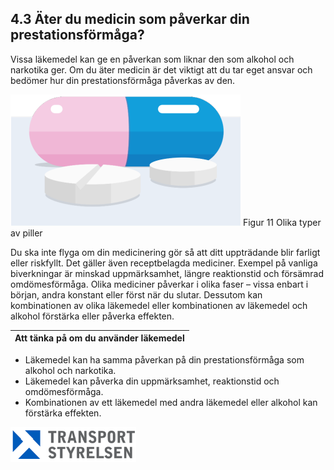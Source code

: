 ## 4.3 Äter du medicin som påverkar din prestationsförmåga?

Vissa läkemedel kan ge en påverkan som liknar den som alkohol och narkotika ger. Om du äter medicin är det viktigt att du tar eget ansvar och bedömer hur din prestationsförmåga påverkas av den.

![Figur 11 Olika typer av piller](./A1A3_SE-sv/Figur_011.png)
Figur 11 Olika typer av piller

Du ska inte flyga om din medicinering gör så att ditt uppträdande blir farligt eller riskfyllt. Det  gäller även receptbelagda mediciner. Exempel på vanliga biverkningar är minskad uppmärksamhet, längre reaktionstid och försämrad omdömesförmåga. Olika mediciner påverkar i olika faser – vissa enbart i början, andra konstant eller först när du slutar. Dessutom kan kombinationen av olika läkemedel eller kombinationen av läkemedel och alkohol förstärka eller påverka effekten.

| Att tänka på om du använder läkemedel |
|---|
* Läkemedel kan ha samma påverkan på din prestationsförmåga som alkohol och narkotika.
* Läkemedel kan påverka din uppmärksamhet, reaktionstid och omdömesförmåga.
* Kombinationen av ett läkemedel med andra läkemedel eller alkohol kan förstärka effekten.

![Transport Styrelsen](./images/Logga.png)
